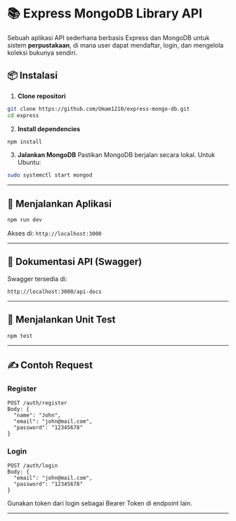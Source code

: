 # 📚 Express MongoDB Library API

Sebuah aplikasi API sederhana berbasis Express dan MongoDB untuk sistem **perpustakaan**, di mana user dapat mendaftar, login, dan mengelola koleksi bukunya sendiri.

## 📦 Instalasi

1. **Clone repositori**

```bash
git clone https://github.com/Umam1210/express-mongo-db.git
cd express
```

2. **Install dependencies**

```bash
npm install
```

3. **Jalankan MongoDB**
   Pastikan MongoDB berjalan secara lokal. Untuk Ubuntu:

```bash
sudo systemctl start mongod
```

---

## 🏁 Menjalankan Aplikasi

```bash
npm run dev
```

Akses di: `http://localhost:3000`

---

## 📘 Dokumentasi API (Swagger)

Swagger tersedia di:

```
http://localhost:3000/api-docs
```

---

## 🧪 Menjalankan Unit Test

```bash
npm test
```

---

## ✍️ Contoh Request

### Register

```http
POST /auth/register
Body: {
  "name": "John",
  "email": "john@mail.com",
  "password": "12345678"
}
```

### Login

```http
POST /auth/login
Body: {
  "email": "john@mail.com",
  "password": "12345678"
}
```

Gunakan token dari login sebagai Bearer Token di endpoint lain.

---
